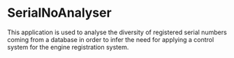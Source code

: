 # SerialNoAnalyser

This application is used to analyse the diversity of registered serial numbers coming from a database in order to infer the need for applying a control system for the engine registration system.

